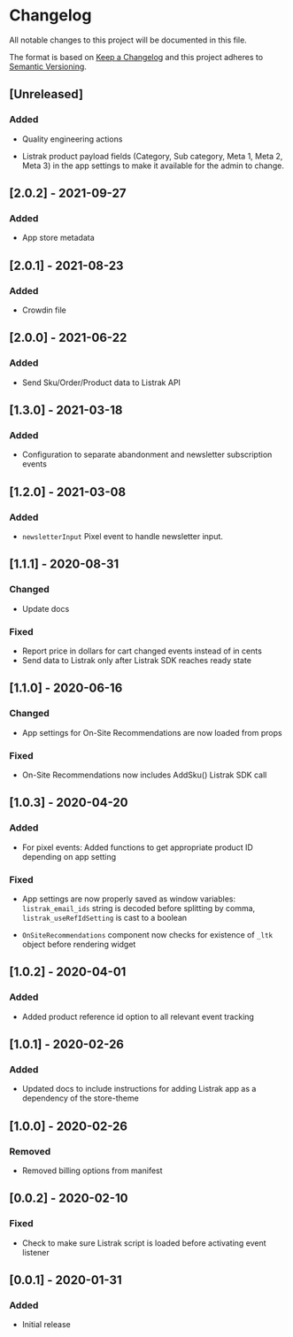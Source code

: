 # Changelog

All notable changes to this project will be documented in this file.

The format is based on [Keep a Changelog](http://keepachangelog.com/en/1.0.0/)
and this project adheres to [Semantic Versioning](http://semver.org/spec/v2.0.0.html).

## [Unreleased]

### Added

- Quality engineering actions

- Listrak product payload fields (Category, Sub category, Meta 1, Meta 2, Meta 3) in the app settings to make it available for the admin to change.

## [2.0.2] - 2021-09-27

### Added

- App store metadata

## [2.0.1] - 2021-08-23

### Added

- Crowdin file

## [2.0.0] - 2021-06-22

### Added

- Send Sku/Order/Product data to Listrak API

## [1.3.0] - 2021-03-18

### Added

- Configuration to separate abandonment and newsletter subscription events

## [1.2.0] - 2021-03-08

### Added

- `newsletterInput` Pixel event to handle newsletter input.

## [1.1.1] - 2020-08-31

### Changed

- Update docs

### Fixed

- Report price in dollars for cart changed events instead of in cents
- Send data to Listrak only after Listrak SDK reaches ready state

## [1.1.0] - 2020-06-16

### Changed

- App settings for On-Site Recommendations are now loaded from props

### Fixed

- On-Site Recommendations now includes AddSku() Listrak SDK call

## [1.0.3] - 2020-04-20

### Added

- For pixel events: Added functions to get appropriate product ID depending on app setting

### Fixed

- App settings are now properly saved as window variables: `listrak_email_ids` string is decoded before splitting by comma, `listrak_useRefIdSetting` is cast to a boolean

- `OnSiteRecommendations` component now checks for existence of `_ltk` object before rendering widget

## [1.0.2] - 2020-04-01

### Added

- Added product reference id option to all relevant event tracking

## [1.0.1] - 2020-02-26

### Added

- Updated docs to include instructions for adding Listrak app as a dependency of the store-theme

## [1.0.0] - 2020-02-26

### Removed

- Removed billing options from manifest

## [0.0.2] - 2020-02-10

### Fixed

- Check to make sure Listrak script is loaded before activating event listener

## [0.0.1] - 2020-01-31

### Added

- Initial release
